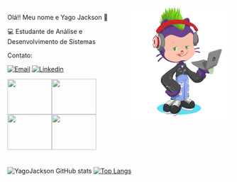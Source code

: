 <img align="right" height="260" width="230" src="https://github.com/YagoJackson/YagoJackson/blob/main/octocat-1658598104661.png" />

Olá!! Meu nome e  Yago Jackson 👋




💻 Estudante de Análise e Desenvolvimento de Sistemas




Contato:

[![Email](https://img.shields.io/badge/Gmail-D14836?style=for-the-badge&logo=gmail&logoColor=white)](yagojacksonsouza@gmail.com)
[![Linkedin](https://img.shields.io/badge/LinkedIn-0077B5?style=for-the-badge&logo=linkedin&logoColor=white)](https://www.linkedin.com/in/yago-jackson-souza-9a1a2425a/) 







<img align="left" height="80" width="100" src="https://cdn.jsdelivr.net/gh/devicons/devicon/icons/c/c-original.svg" />

<img align="left" height="80" width="100" src="https://cdn.jsdelivr.net/gh/devicons/devicon/icons/html5/html5-original-wordmark.svg" />

<img align="left" height="80" width="100" src="https://cdn.jsdelivr.net/gh/devicons/devicon/icons/css3/css3-original-wordmark.svg" />

<img align="center" height="80" width="100" src="https://cdn.jsdelivr.net/gh/devicons/devicon/icons/javascript/javascript-original.svg" />

#

![YagoJackson GitHub stats](https://github-readme-stats.vercel.app/api?username=YagoJackson&count_private=true&theme=ocean_dark)
[![Top Langs](https://github-readme-stats.vercel.app/api/top-langs/?username=YagoJackson&layout=compact=true&theme=ocean_dark)](https://github.com/anuraghazra/github-readme-stats)
<div align="rigth">
  <a href="https://github.com/YagoJackson%22%3E
  <img align="left" height="130"  width="80" src="https://github-readme-stats.vercel.app/api?username=YagoJackson&show_icons=true&theme=outrun&include_all_commits=true&count_private=true%22/%3E
 <img align="center" height="130" width="80" src="https://github-readme-stats.vercel.app/api/top-langs/?username=YagoJackson&layout=compact&langs_count=7&theme=outrun%22/%3E
</div>
<div style="display: inline_block"><br>


